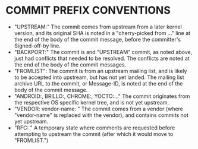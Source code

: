 # COMMIT PREFIX CONVENTIONS

* "UPSTREAM:" The commit comes from upstream from a later kernel version, and its original SHA is noted in a "cherry-picked from ..." line at the end of the body of the commit message, before the committer's Signed-off-by line.
* "BACKPORT:" The commit is and "UPSTREAM" commit, as noted above, just had conflicts that needed to be resolved. The conflicts are noted at the end of the body of the commit messages.
* "FROMLIST": The commit is from an upstream mailing list, and is likely to be accepted into upstream, but has not yet landed. The mailing list archive URL to the commit, or Message-ID, is noted at the end of the body of the commit message.
* "ANDROID:, BRILLO:, CHROME:, YOCTO:..." The commit originates from the respective OS specific kernel tree, and is not yet upstream.
* "VENDOR: vendor-name: " The commit comes from a vendor (where "vendor-name" is replaced with the vendor), and contains commits not yet upstream.
* "RFC: " A temporary state where comments are requested before attempting to upstream the commit (after which it would move to "FROMLIST.")